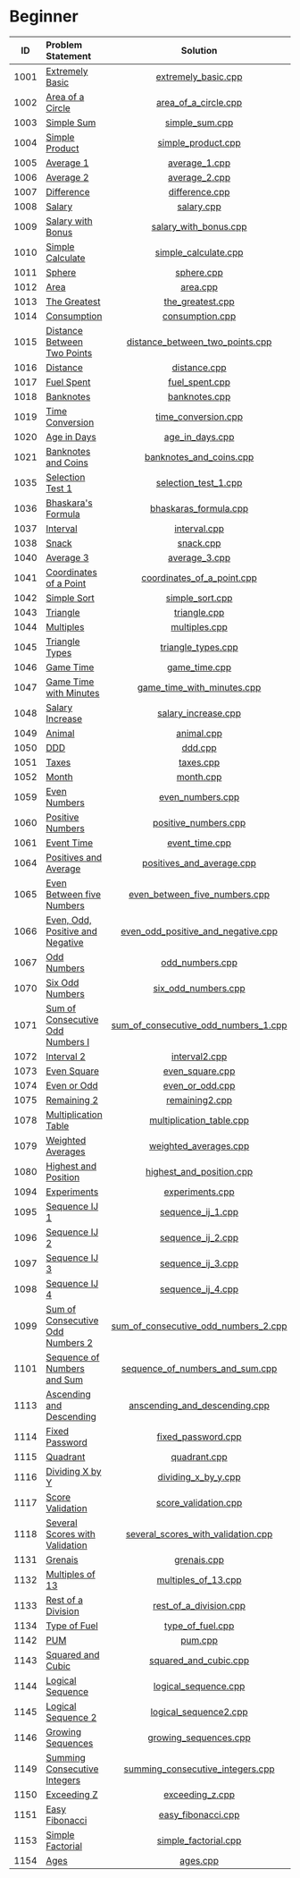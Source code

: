 # Beginner

|  ID  |          Problem Statement           |                 Solution                 |
|:----:|:-------------------------------------|:----------------------------------------:|
| 1001 | [Extremely Basic][]                  | [extremely_basic.cpp][]                  |
| 1002 | [Area of a Circle][]                 | [area_of_a_circle.cpp][]                 |
| 1003 | [Simple Sum][]                       | [simple_sum.cpp][]                       |
| 1004 | [Simple Product][]                   | [simple_product.cpp][]                   |
| 1005 | [Average 1][]                        | [average_1.cpp][]                        |
| 1006 | [Average 2][]                        | [average_2.cpp][]                        |
| 1007 | [Difference][]                       | [difference.cpp][]                       |
| 1008 | [Salary][]                           | [salary.cpp][]                           |
| 1009 | [Salary with Bonus][]                | [salary_with_bonus.cpp][]                |
| 1010 | [Simple Calculate][]                 | [simple_calculate.cpp][]                 |
| 1011 | [Sphere][]                           | [sphere.cpp][]                           |
| 1012 | [Area][]                             | [area.cpp][]                             |
| 1013 | [The Greatest][]                     | [the_greatest.cpp][]                     |
| 1014 | [Consumption][]                      | [consumption.cpp][]                      |
| 1015 | [Distance Between Two Points][]      | [distance_between_two_points.cpp][]      |
| 1016 | [Distance][]                         | [distance.cpp][]                         |
| 1017 | [Fuel Spent][]                       | [fuel_spent.cpp][]                       |
| 1018 | [Banknotes][]                        | [banknotes.cpp][]                        |
| 1019 | [Time Conversion][]                  | [time_conversion.cpp][]                  |
| 1020 | [Age in Days][]                      | [age_in_days.cpp][]                      |
| 1021 | [Banknotes and Coins][]              | [banknotes_and_coins.cpp][]              |
| 1035 | [Selection Test 1][]                 | [selection_test_1.cpp][]                 |
| 1036 | [Bhaskara's Formula][]               | [bhaskaras_formula.cpp][]                |
| 1037 | [Interval][]                         | [interval.cpp][]                         |
| 1038 | [Snack][]                            | [snack.cpp][]                            |
| 1040 | [Average 3][]                        | [average_3.cpp][]                        |
| 1041 | [Coordinates of a Point][]           | [coordinates_of_a_point.cpp][]           |
| 1042 | [Simple Sort][]                      | [simple_sort.cpp][]                      |
| 1043 | [Triangle][]                         | [triangle.cpp][]                         |
| 1044 | [Multiples][]                        | [multiples.cpp][]                        |
| 1045 | [Triangle Types][]                   | [triangle_types.cpp][]                   |
| 1046 | [Game Time][]                        | [game_time.cpp][]                        |
| 1047 | [Game Time with Minutes][]           | [game_time_with_minutes.cpp][]           |
| 1048 | [Salary Increase][]                  | [salary_increase.cpp][]                  |
| 1049 | [Animal][]                           | [animal.cpp][]                           |
| 1050 | [DDD][]                              | [ddd.cpp][]                              |
| 1051 | [Taxes][]                            | [taxes.cpp][]                            |
| 1052 | [Month][]                            | [month.cpp][]                            |
| 1059 | [Even Numbers][]                     | [even_numbers.cpp][]                     |
| 1060 | [Positive Numbers][]                 | [positive_numbers.cpp][]                 |
| 1061 | [Event Time][]                       | [event_time.cpp][]                       |
| 1064 | [Positives and Average][]            | [positives_and_average.cpp][]            |
| 1065 | [Even Between five Numbers][]        | [even_between_five_numbers.cpp][]        |
| 1066 | [Even, Odd, Positive and Negative][] | [even_odd_positive_and_negative.cpp][]   |
| 1067 | [Odd Numbers][]                      | [odd_numbers.cpp][]                      |
| 1070 | [Six Odd Numbers][]                  | [six_odd_numbers.cpp][]                  |
| 1071 | [Sum of Consecutive Odd Numbers I][] | [sum_of_consecutive_odd_numbers_1.cpp][] |
| 1072 | [Interval 2][]                       | [interval2.cpp][]                        |
| 1073 | [Even Square][]                      | [even_square.cpp][]                      |
| 1074 | [Even or Odd][]                      | [even_or_odd.cpp][]                      |
| 1075 | [Remaining 2][]                      | [remaining2.cpp][]                       |
| 1078 | [Multiplication Table][]             | [multiplication_table.cpp][]             |
| 1079 | [Weighted Averages][]                | [weighted_averages.cpp][]                |
| 1080 | [Highest and Position][]             | [highest_and_position.cpp][]             |
| 1094 | [Experiments][]                      | [experiments.cpp][]                      |
| 1095 | [Sequence IJ 1][]                    | [sequence_ij_1.cpp][]                    |
| 1096 | [Sequence IJ 2][]                    | [sequence_ij_2.cpp][]                    |
| 1097 | [Sequence IJ 3][]                    | [sequence_ij_3.cpp][]                    |
| 1098 | [Sequence IJ 4][]                    | [sequence_ij_4.cpp][]                    |
| 1099 | [Sum of Consecutive Odd Numbers 2][] | [sum_of_consecutive_odd_numbers_2.cpp][] |
| 1101 | [Sequence of Numbers and Sum][]      | [sequence_of_numbers_and_sum.cpp][]      |
| 1113 | [Ascending and Descending][]         | [anscending_and_descending.cpp][]        |
| 1114 | [Fixed Password][]                   | [fixed_password.cpp][]                   |
| 1115 | [Quadrant][]                         | [quadrant.cpp][]                         |
| 1116 | [Dividing X by Y][]                  | [dividing_x_by_y.cpp][]                  |
| 1117 | [Score Validation][]                 | [score_validation.cpp][]                 |
| 1118 | [Several Scores with Validation][]   | [several_scores_with_validation.cpp][]   |
| 1131 | [Grenais][]                          | [grenais.cpp][]                          |
| 1132 | [Multiples of 13][]                  | [multiples_of_13.cpp][]                  |
| 1133 | [Rest of a Division][]               | [rest_of_a_division.cpp][]               |
| 1134 | [Type of Fuel][]                     | [type_of_fuel.cpp][]                     |
| 1142 | [PUM][]                              | [pum.cpp][]                              |
| 1143 | [Squared and Cubic][]                | [squared_and_cubic.cpp][]                |
| 1144 | [Logical Sequence][]                 | [logical_sequence.cpp][]                 |
| 1145 | [Logical Sequence 2][]               | [logical_sequence2.cpp][]                |
| 1146 | [Growing Sequences][]                | [growing_sequences.cpp][]                |
| 1149 | [Summing Consecutive Integers][]     | [summing_consecutive_integers.cpp][]     |
| 1150 | [Exceeding Z][]                      | [exceeding_z.cpp][]                      |
| 1151 | [Easy Fibonacci][]                   | [easy_fibonacci.cpp][]                   |
| 1153 | [Simple Factorial][]                 | [simple_factorial.cpp][]                 |
| 1154 | [Ages][]                             | [ages.cpp][]                             |

[Extremely Basic]:                  https://www.urionlinejudge.com.br/judge/en/problems/view/1001
[Area of a Circle]:                 https://www.urionlinejudge.com.br/judge/en/problems/view/1002
[Simple Sum]:                       https://www.urionlinejudge.com.br/judge/en/problems/view/1003
[Simple Product]:                   https://www.urionlinejudge.com.br/judge/en/problems/view/1004
[Average 1]:                        https://www.urionlinejudge.com.br/judge/en/problems/view/1005
[Average 2]:                        https://www.urionlinejudge.com.br/judge/en/problems/view/1006
[Difference]:                       https://www.urionlinejudge.com.br/judge/en/problems/view/1007
[Salary]:                           https://www.urionlinejudge.com.br/judge/en/problems/view/1008
[Salary with Bonus]:                https://www.urionlinejudge.com.br/judge/en/problems/view/1009
[Simple Calculate]:                 https://www.urionlinejudge.com.br/judge/en/problems/view/1010
[Sphere]:                           https://www.urionlinejudge.com.br/judge/en/problems/view/1011
[Area]:                             https://www.urionlinejudge.com.br/judge/en/problems/view/1012
[The Greatest]:                     https://www.urionlinejudge.com.br/judge/en/problems/view/1013
[Consumption]:                      https://www.urionlinejudge.com.br/judge/en/problems/view/1014
[Distance Between Two Points]:      https://www.urionlinejudge.com.br/judge/en/problems/view/1015
[Distance]:                         https://www.urionlinejudge.com.br/judge/en/problems/view/1016
[Fuel Spent]:                       https://www.urionlinejudge.com.br/judge/en/problems/view/1017
[Banknotes]:                        https://www.urionlinejudge.com.br/judge/en/problems/view/1018
[Time Conversion]:                  https://www.urionlinejudge.com.br/judge/en/problems/view/1019
[Age in Days]:                      https://www.urionlinejudge.com.br/judge/en/problems/view/1020
[Banknotes and Coins]:              https://www.urionlinejudge.com.br/judge/en/problems/view/1021
[Selection Test 1]:                 https://www.urionlinejudge.com.br/judge/en/problems/view/1035
[Bhaskara's Formula]:               https://www.urionlinejudge.com.br/judge/en/problems/view/1036
[Interval]:                         https://www.urionlinejudge.com.br/judge/en/problems/view/1037
[Snack]:                            https://www.urionlinejudge.com.br/judge/en/problems/view/1038
[Average 3]:                        https://www.urionlinejudge.com.br/judge/en/problems/view/1040
[Coordinates of a Point]:           https://www.urionlinejudge.com.br/judge/en/problems/view/1041
[Simple Sort]:                      https://www.urionlinejudge.com.br/judge/en/problems/view/1042
[Triangle]:                         https://www.urionlinejudge.com.br/judge/en/problems/view/1043
[Multiples]:                        https://www.urionlinejudge.com.br/judge/en/problems/view/1044
[Triangle Types]:                   https://www.urionlinejudge.com.br/judge/en/problems/view/1045
[Game Time]:                        https://www.urionlinejudge.com.br/judge/en/problems/view/1046
[Game Time with Minutes]:           https://www.urionlinejudge.com.br/judge/en/problems/view/1047
[Salary Increase]:                  https://www.urionlinejudge.com.br/judge/en/problems/view/1048
[Animal]:                           https://www.urionlinejudge.com.br/judge/en/problems/view/1049
[DDD]:                              https://www.urionlinejudge.com.br/judge/en/problems/view/1050
[Taxes]:                            https://www.urionlinejudge.com.br/judge/en/problems/view/1051
[Month]:                            https://www.urionlinejudge.com.br/judge/en/problems/view/1052
[Even Numbers]:                     https://www.urionlinejudge.com.br/judge/en/problems/view/1059
[Positive Numbers]:                 https://www.urionlinejudge.com.br/judge/en/problems/view/1060
[Event Time]:                       https://www.urionlinejudge.com.br/judge/en/problems/view/1061
[Positives and Average]:            https://www.urionlinejudge.com.br/judge/en/problems/view/1064
[Even Between five Numbers]:        https://www.urionlinejudge.com.br/judge/en/problems/view/1065
[Even, Odd, Positive and Negative]: https://www.urionlinejudge.com.br/judge/en/problems/view/1066
[Odd Numbers]:                      https://www.urionlinejudge.com.br/judge/en/problems/view/1067
[Six Odd Numbers]:                  https://www.urionlinejudge.com.br/judge/en/problems/view/1070
[Sum of Consecutive Odd Numbers I]: https://www.urionlinejudge.com.br/judge/en/problems/view/1071
[Interval 2]:                       https://www.urionlinejudge.com.br/judge/en/problems/view/1072
[Even Square]:                      https://www.urionlinejudge.com.br/judge/en/problems/view/1073
[Even or Odd]:                      https://www.urionlinejudge.com.br/judge/en/problems/view/1074
[Remaining 2]:                      https://www.urionlinejudge.com.br/judge/en/problems/view/1075
[Multiplication Table]:             https://www.urionlinejudge.com.br/judge/en/problems/view/1078
[Weighted Averages]:                https://www.urionlinejudge.com.br/judge/en/problems/view/1079
[Highest and Position]:             https://www.urionlinejudge.com.br/judge/en/problems/view/1080
[Experiments]:                      https://www.urionlinejudge.com.br/judge/en/problems/view/1094
[Sequence IJ 1]:                    https://www.urionlinejudge.com.br/judge/en/problems/view/1095
[Sequence IJ 2]:                    https://www.urionlinejudge.com.br/judge/en/problems/view/1096
[Sequence IJ 3]:                    https://www.urionlinejudge.com.br/judge/en/problems/view/1097
[Sequence IJ 4]:                    https://www.urionlinejudge.com.br/judge/en/problems/view/1098
[Sum of Consecutive Odd Numbers 2]: https://www.urionlinejudge.com.br/judge/en/problems/view/1099
[Sequence of Numbers and Sum]:      https://www.urionlinejudge.com.br/judge/en/problems/view/1101
[Ascending and Descending]:         https://www.urionlinejudge.com.br/judge/en/problems/view/1113
[Fixed Password]:                   https://www.urionlinejudge.com.br/judge/en/problems/view/1114
[Quadrant]:                         https://www.urionlinejudge.com.br/judge/en/problems/view/1115
[Dividing X by Y]:                  https://www.urionlinejudge.com.br/judge/en/problems/view/1116
[Score Validation]:                 https://www.urionlinejudge.com.br/judge/en/problems/view/1117
[Several Scores with Validation]:   https://www.urionlinejudge.com.br/judge/en/problems/view/1118
[Grenais]:                          https://www.urionlinejudge.com.br/judge/en/problems/view/1131
[Multiples of 13]:                  https://www.urionlinejudge.com.br/judge/en/problems/view/1132
[Rest of a Division]:               https://www.urionlinejudge.com.br/judge/en/problems/view/1133
[Type of Fuel]:                     https://www.urionlinejudge.com.br/judge/en/problems/view/1134
[PUM]:                              https://www.urionlinejudge.com.br/judge/en/problems/view/1142
[Squared and Cubic]:                https://www.urionlinejudge.com.br/judge/en/problems/view/1143
[Logical Sequence]:                 https://www.urionlinejudge.com.br/judge/en/problems/view/1144
[Logical Sequence 2]:               https://www.urionlinejudge.com.br/judge/en/problems/view/1145
[Growing Sequences]:                https://www.urionlinejudge.com.br/judge/en/problems/view/1146
[Summing Consecutive Integers]:     https://www.urionlinejudge.com.br/judge/en/problems/view/1149
[Exceeding Z]:                      https://www.urionlinejudge.com.br/judge/en/problems/view/1150
[Easy Fibonacci]:                   https://www.urionlinejudge.com.br/judge/en/problems/view/1151
[Simple Factorial]:                 https://www.urionlinejudge.com.br/judge/en/problems/view/1153
[Ages]:                             https://www.urionlinejudge.com.br/judge/en/problems/view/1154

[extremely_basic.cpp]:                  extremely_basic.cpp
[area_of_a_circle.cpp]:                 area_of_a_circle.cpp
[simple_sum.cpp]:                       simple_sum.cpp
[simple_product.cpp]:                   simple_product.cpp
[average_1.cpp]:                        average_1.cpp
[average_2.cpp]:                        average_2.cpp
[difference.cpp]:                       difference.cpp
[salary.cpp]:                           salary.cpp
[salary_with_bonus.cpp]:                salary_with_bonus.cpp
[simple_calculate.cpp]:                 simple_calculate.cpp
[sphere.cpp]:                           sphere.cpp
[area.cpp]:                             area.cpp
[the_greatest.cpp]:                     the_greatest.cpp
[consumption.cpp]:                      consumption.cpp
[distance_between_two_points.cpp]:      distance_between_two_points.cpp
[distance.cpp]:                         distance.cpp
[fuel_spent.cpp]:                       fuel_spent.cpp
[banknotes.cpp]:                        banknotes.cpp
[time_conversion.cpp]:                  time_conversion.cpp
[age_in_days.cpp]:                      age_in_days.cpp
[banknotes_and_coins.cpp]:              banknotes_and_coins.cpp
[selection_test_1.cpp]:                 selection_test_1.cpp
[bhaskaras_formula.cpp]:                bhaskaras_formula.cpp
[interval.cpp]:                         interval.cpp
[snack.cpp]:                            snack.cpp
[average_3.cpp]:                        average_3.cpp
[coordinates_of_a_point.cpp]:           coordinates_of_a_point.cpp
[simple_sort.cpp]:                      simple_sort.cpp
[triangle.cpp]:                         triangle.cpp
[multiples.cpp]:                        multiples.cpp
[triangle_types.cpp]:                   triangle_types.cpp
[game_time.cpp]:                        game_time.cpp
[game_time_with_minutes.cpp]:           game_time_with_minutes.cpp
[salary_increase.cpp]:                  salary_increase.cpp
[animal.cpp]:                           animal.cpp
[ddd.cpp]:                              ddd.cpp
[taxes.cpp]:                            taxes.cpp
[month.cpp]:                            month.cpp
[even_numbers.cpp]:                     even_numbers.cpp
[positive_numbers.cpp]:                 positive_numbers.cpp
[event_time.cpp]:                       event_time.cpp
[positives_and_average.cpp]:            positive_and_average.cpp
[even_between_five_numbers.cpp]:        even_between_five_numbers.cpp
[even_odd_positive_and_negative.cpp]:   even_odd_positive_and_negative.cpp
[odd_numbers.cpp]:                      odd_numbers.cpp
[six_odd_numbers.cpp]:                  six_odd_numbers.cpp
[sum_of_consecutive_odd_numbers_1.cpp]: sum_of_consecutive_odd_numbers_1.cpp
[interval2.cpp]:                        interval2.cpp
[even_square.cpp]:                      even_square.cpp
[even_or_odd.cpp]:                      even_or_odd.cpp
[remaining2.cpp]:                       remaining2.cpp
[multiplication_table.cpp]:             multiplication_table.cpp
[weighted_averages.cpp]:                weighted_averages.cpp
[highest_and_position.cpp]:             highest_and_position.cpp
[experiments.cpp]:                      experiments.cpp
[sequence_ij_1.cpp]:                    sequence_ij_1.cpp
[sequence_ij_2.cpp]:                    sequence_ij_2.cpp
[sequence_ij_3.cpp]:                    sequence_ij_3.cpp
[sequence_ij_4.cpp]:                    sequence_ij_4.cpp
[sum_of_consecutive_odd_numbers_2.cpp]: sum_of_consecutive_odd_numbers_2.cpp
[sequence_of_numbers_and_sum.cpp]:      sequence_of_numbers_and_sum.cpp
[anscending_and_descending.cpp]:        anscending_and_descending.cpp
[fixed_password.cpp]:                   fixed_password.cpp
[quadrant.cpp]:                         quadrant.cpp
[dividing_x_by_y.cpp]:                  dividing_x_by_y.cpp
[score_validation.cpp]:                 score_validation.cpp
[several_scores_with_validation.cpp]:   several_scores_with_validation.cpp
[grenais.cpp]:                          grenais.cpp
[multiples_of_13.cpp]:                  multiples_of_13.cpp
[rest_of_a_division.cpp]:               rest_of_a_division.cpp
[type_of_fuel.cpp]:                     type_of_fuel.cpp
[pum.cpp]:                              pum.cpp
[squared_and_cubic.cpp]:                squared_and_cubic.cpp
[logical_sequence.cpp]:                 logical_sequence.cpp
[logical_sequence2.cpp]:                logical_sequence2.cpp
[growing_sequences.cpp]:                growing_sequences.cpp
[summing_consecutive_integers.cpp]:     summing_consecutive_integers.cpp
[exceeding_z.cpp]:                      exceeding_z.cpp
[easy_fibonacci.cpp]:                   easy_fibonacci.cpp
[simple_factorial.cpp]:                 simple_factorial.cpp
[ages.cpp]:                             ages.cpp
